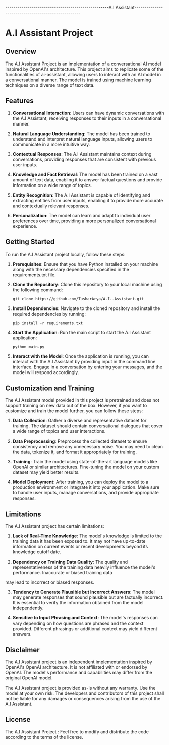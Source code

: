---------------------------------------------------A.I Assistant---------------------------------------------------

# A.I Assistant Project

## Overview
The A.I Assistant Project is an implementation of a conversational AI model inspired by OpenAI's architecture. This project aims to replicate some of the functionalities of ai-assistant, allowing users to interact with an AI model in a conversational manner. The model is trained using machine learning techniques on a diverse range of text data.

## Features
1. **Conversational Interaction**: Users can have dynamic conversations with the A.I Assistant, receiving responses to their inputs in a conversational manner.

2. **Natural Language Understanding**: The model has been trained to understand and interpret natural language inputs, allowing users to communicate in a more intuitive way.

3. **Contextual Responses**: The A.I Assistant maintains context during conversations, providing responses that are consistent with previous user inputs.

4. **Knowledge and Fact Retrieval**: The model has been trained on a vast amount of text data, enabling it to answer factual questions and provide information on a wide range of topics.

5. **Entity Recognition**: The A.I Assistant is capable of identifying and extracting entities from user inputs, enabling it to provide more accurate and contextually relevant responses.

6. **Personalization**: The model can learn and adapt to individual user preferences over time, providing a more personalized conversational experience.

## Getting Started
To run the A.I Assistant project locally, follow these steps:

1. **Prerequisites**: Ensure that you have Python installed on your machine along with the necessary dependencies specified in the requirements.txt file.

2. **Clone the Repository**: Clone this repository to your local machine using the following command:
   ```
   git clone https://github.com/TusharArya/A.I.-Assistant.git
   ```
3. **Install Dependencies**: Navigate to the cloned repository and install the required dependencies by running:
   ```
   pip install -r requirements.txt
   ```

4. **Start the Application**: Run the main script to start the A.I Assistant application:
   ```
   python main.py
   ```

5. **Interact with the Model**: Once the application is running, you can interact with the A.I Assistant by providing input in the command line interface. Engage in a conversation by entering your messages, and the model will respond accordingly.

## Customization and Training
The A.I Assistant model provided in this project is pretrained and does not support training on new data out of the box. However, if you want to customize and train the model further, you can follow these steps:

1. **Data Collection**: Gather a diverse and representative dataset for training. The dataset should contain conversational dialogues that cover a wide range of topics and user interactions.

2. **Data Preprocessing**: Preprocess the collected dataset to ensure consistency and remove any unnecessary noise. You may need to clean the data, tokenize it, and format it appropriately for training.

3. **Training**: Train the model using state-of-the-art language models like OpenAI or similar architectures. Fine-tuning the model on your custom dataset may yield better results.

4. **Model Deployment**: After training, you can deploy the model to a production environment or integrate it into your application. Make sure to handle user inputs, manage conversations, and provide appropriate responses.

## Limitations
The A.I Assistant project has certain limitations:

1. **Lack of Real-Time Knowledge**: The model's knowledge is limited to the training data it has been exposed to. It may not have up-to-date information on current events or recent developments beyond its knowledge cutoff date.

2. **Dependency on Training Data Quality**: The quality and representativeness of the training data heavily influence the model's performance. Inaccurate or biased training data

 may lead to incorrect or biased responses.

3. **Tendency to Generate Plausible but Incorrect Answers**: The model may generate responses that sound plausible but are factually incorrect. It is essential to verify the information obtained from the model independently.

4. **Sensitive to Input Phrasing and Context**: The model's responses can vary depending on how questions are phrased and the context provided. Different phrasings or additional context may yield different answers.

## Disclaimer
The A.I Assistant project is an independent implementation inspired by OpenAI's OpenAI architecture. It is not affiliated with or endorsed by OpenAI. The model's performance and capabilities may differ from the original OpenAI model.

The A.I Assistant project is provided as-is without any warranty. Use the model at your own risk. The developers and contributors of this project shall not be liable for any damages or consequences arising from the use of the A.I Assistant.

## License
The A.I Assistant Project : Feel free to modify and distribute the code according to the terms of the license.
